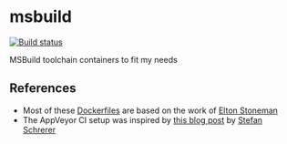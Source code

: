 # msbuild
[![Build status](https://ci.appveyor.com/api/projects/status/f9lu9v83e214u0ye?svg=true)](https://ci.appveyor.com/project/LeEmo86/dockerfiles-windows)

MSBuild toolchain containers to fit my needs

## References
* Most of these [Dockerfiles](https://github.com/sixeyed/dockerfiles-windows/tree/master/msbuild) are based on the work of [Elton Stoneman](https://blog.sixeyed.com)
* The AppVeyor CI setup was inspired by [this blog post](https://stefanscherer.github.io/setup-windows-docker-ci-appveyor/) by [Stefan Schrerer](https://github.com/StefanScherer)
